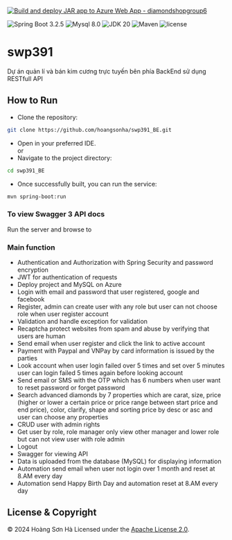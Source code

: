 [![Build and deploy JAR app to Azure Web App - diamondshopgroup6](https://github.com/hoangsonha/swp391_BE/actions/workflows/main_diamondshopgroup6.yml/badge.svg)](https://github.com/hoangsonha/swp391_BE/actions/workflows/main_diamondshopgroup6.yml)


![Spring Boot 3.2.5](https://img.shields.io/badge/Spring%20Boot-3.2.5-brightgreen.svg)
![Mysql 8.0](https://img.shields.io/badge/Mysql-8.0-blue.svg)
![JDK 20](https://img.shields.io/badge/JDK-20-brightgreen.svg)
![Maven](https://img.shields.io/badge/Maven-4.0.0-yellowgreen.svg)
![license](https://img.shields.io/crates/l/rustc-serialize/0.3.24.svg)


# swp391
Dự án quản lí và bán kim cương trực tuyến bên phía BackEnd sử dụng RESTfull API

## How to Run
- Clone the repository:
```bash
git clone https://github.com/hoangsonha/swp391_BE.git
```
- Open in your preferred IDE.<br>
       or
- Navigate to the project directory:
```bash
cd swp391_BE
```
- Once successfully built, you can run the service:
```bash
mvn spring-boot:run
```

### To view Swagger 3 API docs
Run the server and browse to 

### Main function

- Authentication and Authorization with Spring Security and password encryption
- JWT for authentication of requests
- Deploy project and MySQL on Azure
- Login with email and password that user registered, google and facebook
- Register, admin can create user with any role but user can not choose role when user register account
- Validation and handle exception for validation
- Recaptcha protect websites from spam and abuse by verifying that users are human
- Send email when user register and click the link to active account
- Payment with Paypal and VNPay by card information is issued by the parties
- Look account when user login failed over 5 times and set over 5 minutes user can login failed 5 times again before looking account
- Send email or SMS with the OTP which has 6 numbers when user want to reset password or forget password
- Search advanced diamonds by 7 properties which are carat, size, price (higher or lower a certain price or price range between start price and end price), color, clarify, shape and sorting price by desc or asc and user can choose any properties
- CRUD user with admin rights
- Get user by role, role manager only view other manager and lower role but can not view user with role admin
- Logout 
- Swagger for viewing API
- Data is uploaded from the database (MySQL) for displaying information
- Automation send email when user not login over 1 month and reset at 8.AM every day
- Automation send Happy Birth Day and automation reset at 8.AM every day

## License & Copyright
&copy; 2024 Hoàng Sơn Hà Licensed under the [Apache License 2.0](https://github.com/hoangsonha/swp391_BE/blob/main/LICENSE).

